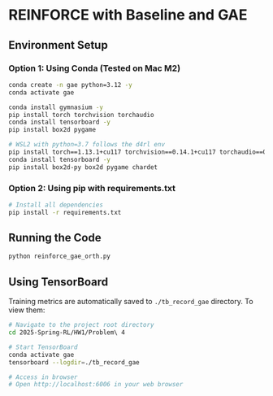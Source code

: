 # REINFORCE with Baseline and GAE

## Environment Setup

### Option 1: Using Conda (Tested on Mac M2)

```bash
conda create -n gae python=3.12 -y
conda activate gae

conda install gymnasium -y
pip install torch torchvision torchaudio
conda install tensorboard -y
pip install box2d pygame

# WSL2 with python=3.7 follows the d4rl env
pip install torch==1.13.1+cu117 torchvision==0.14.1+cu117 torchaudio==0.13.1 --index-url https://download.pytorch.org/whl/cu117
conda install tensorboard -y
pip install box2d-py box2d pygame chardet
```

### Option 2: Using pip with requirements.txt

```bash
# Install all dependencies
pip install -r requirements.txt
```

## Running the Code

```bash
python reinforce_gae_orth.py
```

## Using TensorBoard

Training metrics are automatically saved to `./tb_record_gae` directory. To view them:

```bash
# Navigate to the project root directory
cd 2025-Spring-RL/HW1/Problem\ 4

# Start TensorBoard
conda activate gae
tensorboard --logdir=./tb_record_gae

# Access in browser
# Open http://localhost:6006 in your web browser
```
